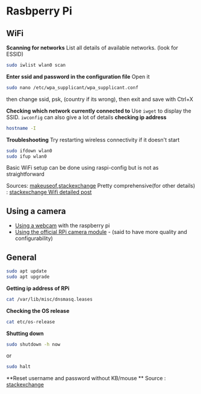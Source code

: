 # Rasbperry Pi

## WiFi

**Scanning for networks** List all details of available networks. (look for ESSID)
```bash
sudo iwlist wlan0 scan
```
**Enter ssid and password in the configuration file**
Open it 
```bash
sudo nano /etc/wpa_supplicant/wpa_supplicant.conf
```
then change ssid, psk, (country if its wrong), then exit and save with Ctrl+X

**Checking which network currently connected to** Use `iwget` to display the SSID.
`iwconfig` can also give a lot of details
**checking ip address** 
```bash
hostname -I
```
**Troubleshooting**
Try restarting wireless connectivity if it doesn't start
```bash
sudo ifdown wlan0
sudo ifup wlan0
``` 
Basic WiFi setup can be done using raspi-config  but is not as straightforward

Sources: [makeuseof],[stackexchange][stkwifi]
Pretty comprehensive(for other details) : [stackexchange Wifi detailed post][stkwifid]


[makeuseof]:https://www.makeuseof.com/tag/setup-wi-fi-bluetooth-raspberry-pi-3/
[stkwifi]:https://raspberrypi.stackexchange.com/questions/41020/how-do-i-use-the-command-line-to-check-which-wifi-network-i-am-connected-to
[stkwifid]:https://raspberrypi.stackexchange.com/questions/37920/how-do-i-set-up-networking-wifi-static-ip-address/37921#37921

## Using a camera
- [Using a webcam][webcams] with the raspberry pi
- [Using the official RPi camera module][rpicam] - (said to have more quality and configurability)

[rpicam]:https://www.makeuseof.com/tag/set-up-raspberry-pi-camera-module/
[webcams]:https://www.raspberrypi.org/documentation/usage/webcams/

## General
```bash
sudo apt update
sudo apt upgrade
```
**Getting ip address of RPi**
```bash
cat /var/lib/misc/dnsmasq.leases
```
**Checking the OS release**
```bash
cat etc/os-release
```

**Shutting down**
```bash
sudo shutdown -h now
```
or 
```bash
sudo halt
```
**Reset username and password without KB/mouse **
Source : [stackexchange]

[stackexchange]:https://raspberrypi.stackexchange.com/questions/24770/change-reset-password-without-monitor-keyboard

